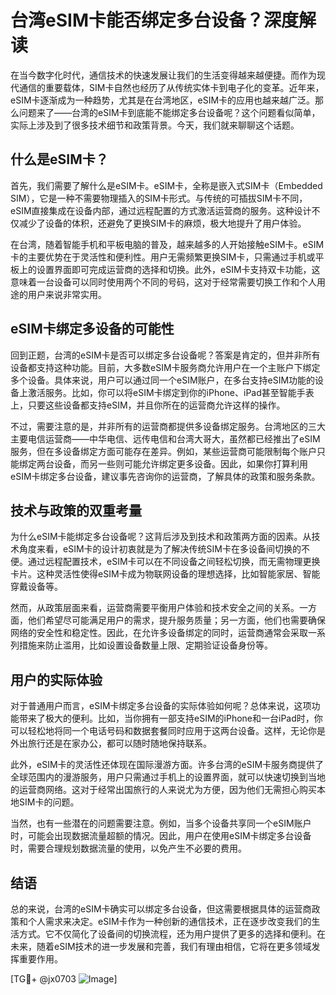 # 台湾eSIM卡能否绑定多台设备？深度解读

在当今数字化时代，通信技术的快速发展让我们的生活变得越来越便捷。而作为现代通信的重要载体，SIM卡自然也经历了从传统实体卡到电子化的变革。近年来，eSIM卡逐渐成为一种趋势，尤其是在台湾地区，eSIM卡的应用也越来越广泛。那么问题来了——台湾的eSIM卡到底能不能绑定多台设备呢？这个问题看似简单，实际上涉及到了很多技术细节和政策背景。今天，我们就来聊聊这个话题。

## 什么是eSIM卡？

首先，我们需要了解什么是eSIM卡。eSIM卡，全称是嵌入式SIM卡（Embedded SIM），它是一种不需要物理插入的SIM卡形式。与传统的可插拔SIM卡不同，eSIM直接集成在设备内部，通过远程配置的方式激活运营商的服务。这种设计不仅减少了设备的体积，还避免了更换SIM卡的麻烦，极大地提升了用户体验。

在台湾，随着智能手机和平板电脑的普及，越来越多的人开始接触eSIM卡。eSIM卡的主要优势在于灵活性和便利性。用户无需频繁更换SIM卡，只需通过手机或平板上的设置界面即可完成运营商的选择和切换。此外，eSIM卡支持双卡功能，这意味着一台设备可以同时使用两个不同的号码，这对于经常需要切换工作和个人用途的用户来说非常实用。

## eSIM卡绑定多设备的可能性

回到正题，台湾的eSIM卡是否可以绑定多台设备呢？答案是肯定的，但并非所有设备都支持这种功能。目前，大多数eSIM卡服务商允许用户在一个主账户下绑定多个设备。具体来说，用户可以通过同一个eSIM账户，在多台支持eSIM功能的设备上激活服务。比如，你可以将eSIM卡绑定到你的iPhone、iPad甚至智能手表上，只要这些设备都支持eSIM，并且你所在的运营商允许这样的操作。

不过，需要注意的是，并非所有的运营商都提供多设备绑定服务。台湾地区的三大主要电信运营商——中华电信、远传电信和台湾大哥大，虽然都已经推出了eSIM服务，但在多设备绑定方面可能存在差异。例如，某些运营商可能限制每个账户只能绑定两台设备，而另一些则可能允许绑定更多设备。因此，如果你打算利用eSIM卡绑定多台设备，建议事先咨询你的运营商，了解具体的政策和服务条款。

## 技术与政策的双重考量

为什么eSIM卡能绑定多台设备呢？这背后涉及到技术和政策两方面的因素。从技术角度来看，eSIM卡的设计初衷就是为了解决传统SIM卡在多设备间切换的不便。通过远程配置技术，eSIM卡可以在不同设备之间轻松切换，而无需物理更换卡片。这种灵活性使得eSIM卡成为物联网设备的理想选择，比如智能家居、智能穿戴设备等。

然而，从政策层面来看，运营商需要平衡用户体验和技术安全之间的关系。一方面，他们希望尽可能满足用户的需求，提升服务质量；另一方面，他们也需要确保网络的安全性和稳定性。因此，在允许多设备绑定的同时，运营商通常会采取一系列措施来防止滥用，比如设置设备数量上限、定期验证设备身份等。

## 用户的实际体验

对于普通用户而言，eSIM卡绑定多台设备的实际体验如何呢？总体来说，这项功能带来了极大的便利。比如，当你拥有一部支持eSIM的iPhone和一台iPad时，你可以轻松地将同一个电话号码和数据套餐同时应用于这两台设备。这样，无论你是外出旅行还是在家办公，都可以随时随地保持联系。

此外，eSIM卡的灵活性还体现在国际漫游方面。许多台湾的eSIM卡服务商提供了全球范围内的漫游服务，用户只需通过手机上的设置界面，就可以快速切换到当地的运营商网络。这对于经常出国旅行的人来说尤为方便，因为他们无需担心购买本地SIM卡的问题。

当然，也有一些潜在的问题需要注意。例如，当多个设备共享同一个eSIM账户时，可能会出现数据流量超额的情况。因此，用户在使用eSIM卡绑定多台设备时，需要合理规划数据流量的使用，以免产生不必要的费用。

## 结语

总的来说，台湾的eSIM卡确实可以绑定多台设备，但这需要根据具体的运营商政策和个人需求来决定。eSIM卡作为一种创新的通信技术，正在逐步改变我们的生活方式。它不仅简化了设备间的切换流程，还为用户提供了更多的选择和便利。在未来，随着eSIM技术的进一步发展和完善，我们有理由相信，它将在更多领域发挥重要作用。

[TG💪+ @jx0703 ![Image](https://github.com/user-attachments/assets/dbca1d08-cadb-493c-b0ec-ad6f7a83f270)]